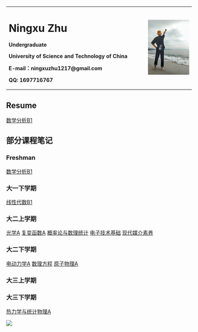 <div>
<table border="0">
  <tr>
    <td width="75%">
      <h1>Ningxu Zhu</h1>
      <p><b>Undergraduate</b></p>
      <p><b>University of Science and Technology of China</b></p>
      <p><b>E-mail：ningxuzhu1217@gmail.com</b></p>
      <p><b>QQ: 1697716767</b></p>
    </td>
    <td width="25%">
      <img src="/psc.jpg" width="100%">
    </td>
  </tr>
</table>
</div>


## Resume

<body>
    <a href="Ningxu_Zhu_resume_UC_Berkeley.pdf" target="_blank" rel="noopener noreferrer">数学分析B1</a>
</body>

## 部分课程笔记
### Freshman

<body>
    <a href="B1笔记.pdf" target="_blank" rel="noopener noreferrer">数学分析B1</a>
</body>

### 大一下学期

<body>
    <a href="线性代数.pdf" target="_blank" rel="noopener noreferrer">线性代数B1</a>
</body>

### 大二上学期

<body>
    <a href="光学lec.pdf" target="_blank" rel="noopener noreferrer">光学A</a>
  <a href="复变函数lec.pdf" target="_blank" rel="noopener noreferrer">复变函数A</a>
  <a href="概统.pdf" target="_blank" rel="noopener noreferrer">概率论与数理统计</a>
    <a href="电子技术基础.pdf" target="_blank" rel="noopener noreferrer">电子技术基础</a>
    <a href="现代媒介素养.pdf" target="_blank" rel="noopener noreferrer">现代媒介素养</a>
</body>

### 大二下学期

<body>
    <a href="电动力学.pdf" target="_blank" rel="noopener noreferrer">电动力学A</a>
  <a href="数理方程.pdf" target="_blank" rel="noopener noreferrer">数理方程</a>
  <a href="原子物理.pdf" target="_blank" rel="noopener noreferrer">原子物理A</a>
</body>

### 大三上学期


### 大三下学期

<body>
    <a href="统计物理.pdf" target="_blank" rel="noopener noreferrer">热力学与统计物理A</a>
</body>


![](https://komarev.com/ghpvc/?username=ningxuzhu)
